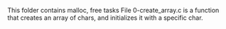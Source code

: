 This folder contains malloc, free tasks
File 0-create_array.c is a function that creates an array of chars, and initializes it with a specific char.
